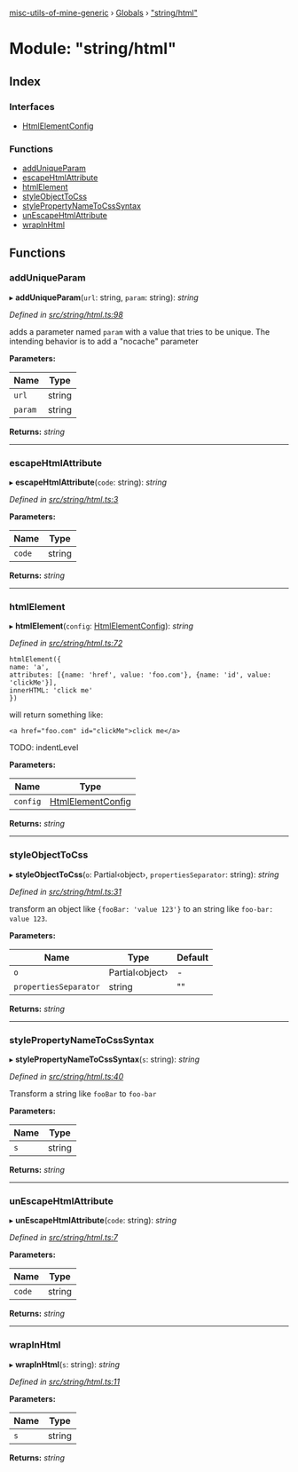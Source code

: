 [misc-utils-of-mine-generic](../README.md) › [Globals](../globals.md) › ["string/html"](_string_html_.md)

# Module: "string/html"

## Index

### Interfaces

* [HtmlElementConfig](../interfaces/_string_html_.htmlelementconfig.md)

### Functions

* [addUniqueParam](_string_html_.md#adduniqueparam)
* [escapeHtmlAttribute](_string_html_.md#escapehtmlattribute)
* [htmlElement](_string_html_.md#htmlelement)
* [styleObjectToCss](_string_html_.md#styleobjecttocss)
* [stylePropertyNameToCssSyntax](_string_html_.md#stylepropertynametocsssyntax)
* [unEscapeHtmlAttribute](_string_html_.md#unescapehtmlattribute)
* [wrapInHtml](_string_html_.md#wrapinhtml)

## Functions

###  addUniqueParam

▸ **addUniqueParam**(`url`: string, `param`: string): *string*

*Defined in [src/string/html.ts:98](https://github.com/cancerberoSgx/misc-utils-of-mine/blob/5e76898/misc-utils-of-mine-generic/src/string/html.ts#L98)*

adds a parameter named `param` with a value that tries to be unique. The intending behavior is to add a "nocache" parameter

**Parameters:**

Name | Type |
------ | ------ |
`url` | string |
`param` | string |

**Returns:** *string*

___

###  escapeHtmlAttribute

▸ **escapeHtmlAttribute**(`code`: string): *string*

*Defined in [src/string/html.ts:3](https://github.com/cancerberoSgx/misc-utils-of-mine/blob/5e76898/misc-utils-of-mine-generic/src/string/html.ts#L3)*

**Parameters:**

Name | Type |
------ | ------ |
`code` | string |

**Returns:** *string*

___

###  htmlElement

▸ **htmlElement**(`config`: [HtmlElementConfig](../interfaces/_string_html_.htmlelementconfig.md)): *string*

*Defined in [src/string/html.ts:72](https://github.com/cancerberoSgx/misc-utils-of-mine/blob/5e76898/misc-utils-of-mine-generic/src/string/html.ts#L72)*

```
htmlElement({
name: 'a',
attributes: [{name: 'href', value: 'foo.com'}, {name: 'id', value: 'clickMe'}],
innerHTML: 'click me'
})
```
will return something like:

```
<a href="foo.com" id="clickMe">click me</a>
```

TODO: indentLevel

**Parameters:**

Name | Type |
------ | ------ |
`config` | [HtmlElementConfig](../interfaces/_string_html_.htmlelementconfig.md) |

**Returns:** *string*

___

###  styleObjectToCss

▸ **styleObjectToCss**(`o`: Partial‹object›, `propertiesSeparator`: string): *string*

*Defined in [src/string/html.ts:31](https://github.com/cancerberoSgx/misc-utils-of-mine/blob/5e76898/misc-utils-of-mine-generic/src/string/html.ts#L31)*

transform an object like `{fooBar: 'value 123'}` to an string like `foo-bar: value 123`.

**Parameters:**

Name | Type | Default |
------ | ------ | ------ |
`o` | Partial‹object› | - |
`propertiesSeparator` | string | "" |

**Returns:** *string*

___

###  stylePropertyNameToCssSyntax

▸ **stylePropertyNameToCssSyntax**(`s`: string): *string*

*Defined in [src/string/html.ts:40](https://github.com/cancerberoSgx/misc-utils-of-mine/blob/5e76898/misc-utils-of-mine-generic/src/string/html.ts#L40)*

Transform a string like `fooBar` to `foo-bar`

**Parameters:**

Name | Type |
------ | ------ |
`s` | string |

**Returns:** *string*

___

###  unEscapeHtmlAttribute

▸ **unEscapeHtmlAttribute**(`code`: string): *string*

*Defined in [src/string/html.ts:7](https://github.com/cancerberoSgx/misc-utils-of-mine/blob/5e76898/misc-utils-of-mine-generic/src/string/html.ts#L7)*

**Parameters:**

Name | Type |
------ | ------ |
`code` | string |

**Returns:** *string*

___

###  wrapInHtml

▸ **wrapInHtml**(`s`: string): *string*

*Defined in [src/string/html.ts:11](https://github.com/cancerberoSgx/misc-utils-of-mine/blob/5e76898/misc-utils-of-mine-generic/src/string/html.ts#L11)*

**Parameters:**

Name | Type |
------ | ------ |
`s` | string |

**Returns:** *string*
